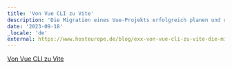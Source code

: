 ```yaml
---
title: 'Von Vue CLI zu Vite'
description: 'Die Migration eines Vue-Projekts erfolgreich planen und umsetzen.'
date: '2023-09-18'
_locale: 'de'
external: https://www.hosteurope.de/blog/exx-von-vue-cli-zu-vite-die-migration-eines-vue-projekts-erfolgreich-planen-und-umsetzen/
---
```


[Von Vue CLI zu Vite](https://www.hosteurope.de/blog/exx-von-vue-cli-zu-vite-die-migration-eines-vue-projekts-erfolgreich-planen-und-umsetzen/)

